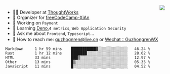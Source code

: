 <img align="right" src="https://github-readme-stats.vercel.app/api?username=guzhongren&show_icons=true&icon_color=805AD5&text_color=000&bg_color=ffffff&hide_title=true" />

- 👨‍💻  Developer at [ThoughtWorks](https://thoughtworks.com)
- 🏢 Organizer for [freeCodeCamp-XiAn](https://github.com/orgs/freeCodeCamp-XiAn)
- 🔭 Working on `Payment`
- 🌱 Learning [Deno](https://deno.land/),`4 metrics`,  `Web Application Security`
- 💬 Ask me about `Frontend`, `Typescript`...
- 🔎 How to reach me: [guzhognren@live.cn](guzhognren@live.cn) or [Wechat：GuzhongrenWX]()

<!--START_SECTION:waka-->
```text
Markdown     1 hr 59 mins    ███████████▓░░░░░░░░░░░░░   46.24 % 
Rust         1 hr 12 mins    ███████░░░░░░░░░░░░░░░░░░   28.02 % 
HTML         33 mins         ███▒░░░░░░░░░░░░░░░░░░░░░   12.97 % 
Other        13 mins         █▒░░░░░░░░░░░░░░░░░░░░░░░   05.35 % 
JavaScript   11 mins         █░░░░░░░░░░░░░░░░░░░░░░░░   04.52 % 
```
<!--END_SECTION:waka-->

